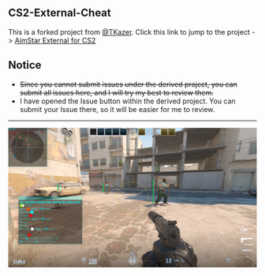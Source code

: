 ## CS2-External-Cheat 
This is a forked project from [@TKazer](https://github.com/TKazer). Click this link to jump to the project -> 
[AimStar External for CS2](https://github.com/CowNowK/AimStarCS2)

## Notice
- ~~Since you cannot submit issues under the derived project, you can submit all issues here, and I will try my best to review them.~~
- I have opened the Issue button within the derived project. You can submit your Issue there, so it will be easier for me to review.

***
![](/Image2.png)

